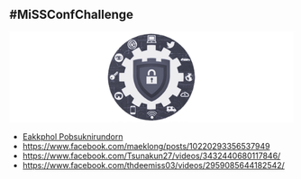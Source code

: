 ## #MiSSConfChallenge

[![](/img/MiSSConf-icon-640x202.png "MiSSConf")](https://MiSSConf.github.io)

+ [Eakkphol Pobsuknirundorn](https://www.facebook.com/eakkphol/videos/3293831270696126/)
+ https://www.facebook.com/maeklong/posts/10220293356537949
+ https://www.facebook.com/Tsunakun27/videos/3432440680117846/
+ https://www.facebook.com/thdeemiss03/videos/2959085644182542/
